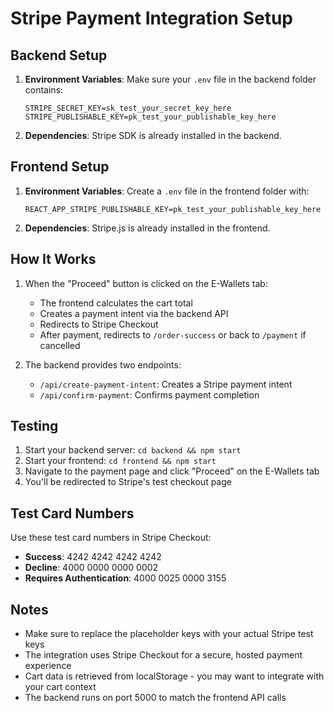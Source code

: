 # Stripe Payment Integration Setup

## Backend Setup

1. **Environment Variables**: Make sure your `.env` file in the backend folder contains:

   ```
   STRIPE_SECRET_KEY=sk_test_your_secret_key_here
   STRIPE_PUBLISHABLE_KEY=pk_test_your_publishable_key_here
   ```

2. **Dependencies**: Stripe SDK is already installed in the backend.

## Frontend Setup

1. **Environment Variables**: Create a `.env` file in the frontend folder with:

   ```
   REACT_APP_STRIPE_PUBLISHABLE_KEY=pk_test_your_publishable_key_here
   ```

2. **Dependencies**: Stripe.js is already installed in the frontend.

## How It Works

1. When the "Proceed" button is clicked on the E-Wallets tab:

   - The frontend calculates the cart total
   - Creates a payment intent via the backend API
   - Redirects to Stripe Checkout
   - After payment, redirects to `/order-success` or back to `/payment` if cancelled

2. The backend provides two endpoints:
   - `/api/create-payment-intent`: Creates a Stripe payment intent
   - `/api/confirm-payment`: Confirms payment completion

## Testing

1. Start your backend server: `cd backend && npm start`
2. Start your frontend: `cd frontend && npm start`
3. Navigate to the payment page and click "Proceed" on the E-Wallets tab
4. You'll be redirected to Stripe's test checkout page

## Test Card Numbers

Use these test card numbers in Stripe Checkout:

- **Success**: 4242 4242 4242 4242
- **Decline**: 4000 0000 0000 0002
- **Requires Authentication**: 4000 0025 0000 3155

## Notes

- Make sure to replace the placeholder keys with your actual Stripe test keys
- The integration uses Stripe Checkout for a secure, hosted payment experience
- Cart data is retrieved from localStorage - you may want to integrate with your cart context
- The backend runs on port 5000 to match the frontend API calls
